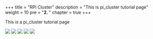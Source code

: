 +++
title = "RPI Cluster"
description = "This is pi_cluster tutorial page"
weight = 10 
pre = "<b>2. </b>"
chapter = true
+++

This is a pi_cluster tutorial page

![](/images/kubernetes/cluster1_nodes.png)
![](/images/kubernetes/cluster1_overview.png)
![](/images/kubernetes/cluster2_nodes.png)
![](/images/kubernetes/cluster2_overview.png)
![](/images/kubernetes/cluster2_volumes.png)
